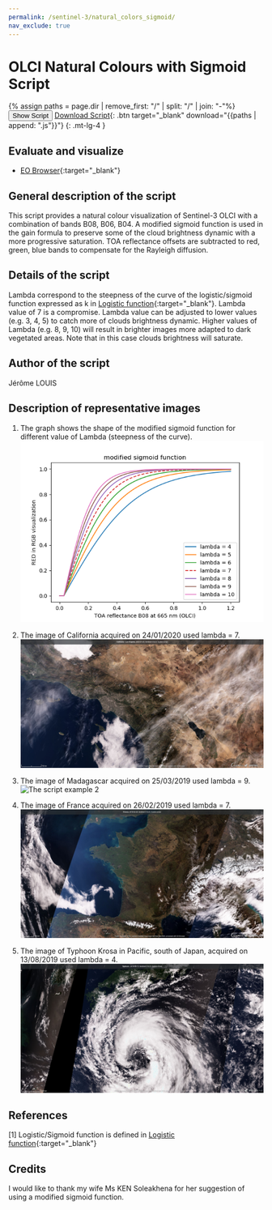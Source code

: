 ```yaml
---
permalink: /sentinel-3/natural_colors_sigmoid/
nav_exclude: true
---
```


# OLCI Natural Colours with Sigmoid Script

{% assign paths = page.dir | remove_first: "/" | split: "/" | join: "-"%}
<button class="btn btn-primary" id="toggle-script" onclick="toggleScript()">Show Script</button>
[Download Script](script.js){: .btn target="_blank" download="{{paths | append: ".js"}}"}
{: .mt-lg-4 }

<div id="script" style="display:none;"> 
{% highlight javascript %}
{% include_relative script.js %}
{% endhighlight %}
</div>

## Evaluate and visualize   
 - [EO Browser](https://sentinelshare.page.link/LbAe){:target="_blank"} 


## General description of the script

This script provides a natural colour visualization of Sentinel-3 OLCI with a combination of bands B08, B06, B04. A modified sigmoid function is used in the gain formula to preserve some of the cloud brightness dynamic with a more progressive saturation. TOA reflectance offsets are subtracted to red, green, blue bands to compensate for the Rayleigh diffusion.

## Details of the script

Lambda correspond to the steepness of the curve of the logistic/sigmoid function expressed as k in [Logistic function](https://en.wikipedia.org/wiki/Logistic_function){:target="_blank"}. Lambda value of 7 is a compromise. Lambda value can be adjusted to lower values (e.g. 3, 4, 5) to catch more of clouds brightness dynamic. Higher values of Lambda (e.g. 8, 9, 10) will result in brighter images more adapted to dark vegetated areas. Note that in this case clouds brightness will saturate.

## Author of the script

Jérôme LOUIS

## Description of representative images

1) The graph shows the shape of the modified sigmoid function for different value of Lambda (steepness of the curve).
![Figure - Modified function](fig/Figure_Modified_Sigmoid.png)

2) The image of California acquired on 24/01/2020 used lambda = 7.
![The script example 1](fig/2020-01-24_Sentinel-3_OLCI_Custom_script_California.jpg)

3) The image of Madagascar acquired on 25/03/2019 used lambda = 9.
![The script example 2](fig/2019-03-25_Sentinel-3_OLCI_Custom_script_Madagascar.jpg)

4) The image of France acquired on 26/02/2019 used lambda = 7.
![The script example 3](fig/2019-02-26_Sentinel-3_OLCI_Custom_script_France.jpg)

5) The image of Typhoon Krosa in Pacific, south of Japan, acquired on 13/08/2019 used lambda = 4.
![The script example 4](fig/2019-08-13_Sentinel-3_OLCI_Custom_script_Typhoon.jpg)

## References

[1] Logistic/Sigmoid function is defined in [Logistic function](https://en.wikipedia.org/wiki/Logistic_function){:target="_blank"}  

## Credits

I would like to thank my wife Ms KEN Soleakhena for her suggestion of using a modified sigmoid function. 
